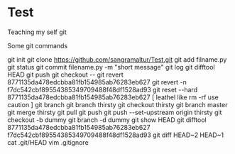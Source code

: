 # Test

Teaching my self git

Some git commands

git init 
git clone https://github.com/sangramaltur/Test.git
git add filname.py
git status
git commit filename.py -m "short message"
git log
git difftool HEAD
git push 
git checkout --
git revert 8771135da478edcbba81fb154985ab76283eb627
git revert -n f7dc542cbf89554385349709488f48df1528ad93
git reset --hard 8771135da478edcbba81fb154985ab76283eb627 [ leathel like rm -rf use caution ]
git branch
git branch thirsty 
git checkout thirsty 
git branch master 
git merge thirsty 
git pull 
git push 
git push --set-upstream origin thirsty
git checkout -b dummy
git branch -d dummy
git show HEAD
git difftool 8771135da478edcbba81fb154985ab76283eb627 f7dc542cbf89554385349709488f48df1528ad93
git diff HEAD~2 HEAD~1
cat .git/HEAD
vim .gitignore
